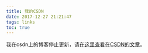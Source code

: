 ```yaml
---
title: 我的CSDN
date: 2017-12-27 21:21:47
tags: links
toc: true
---
```


我在csdn上的博客停止更新，请[在这里查看在CSDN的文章](https://blog.csdn.net/dongchangzhang)。
